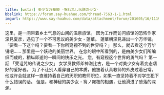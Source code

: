 ```yaml
---
title: [ωstar] 美少女万華鏡 -呪われし伝説の少女-
bbslink: https://forum.say-huahuo.com/thread-7563-1-1.html
imgurl: https://www.say-huahuo.com/data/attachment/forum/201605/16/111920enssfjtizo45i6x6.jpg
---
```


这里，是一间带着乡土气息的山间的温泉旅馆。
因为工作而访问旅馆的恐怖作家深見夏彦，遇见了一个不可思议的美少女・蓮華。
蓮華朝深見递出一个万华镜。
「要看一下这个吗？要看一下你所窥视不到的世界吗？」
那么，就去看这个万华镜吧……
那里是一个妖艳的美丽世界。
在您的眼中所看到的，是由美少女们所编织而成的，稍纵即逝的一瞬间的快乐之光。
您，有窥视这个世界的勇气吗？
第一話 「受诅咒的传说之少女」
女学员教师斧神滋比古，是一个对美少女有着变态嗜好的爱好者。
为了不让别人看穿自己的本质，他披着认真教师的外皮过着日常。
他或许会就这样一直维持着自己的天职的教师职位，如果一直坚持着不对学生犯下什么错误的话。
但是，和神秘的美少女・篝ノ霧枝的相遇，让他滑进了堕落的深渊。<!--more-->
